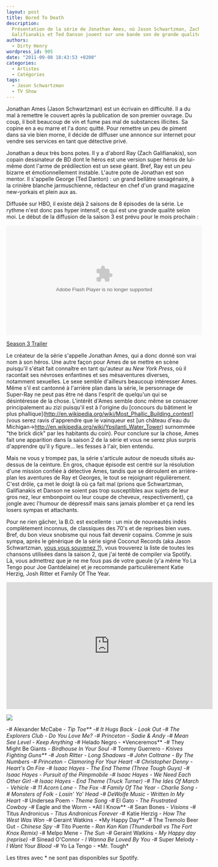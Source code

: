 ```yaml
---
layout: post
title: Bored To Death
description:
  Présentation de la série de Jonathan Ames, où Jason Schwartzman, Zach
  Galifianakis et Ted Danson jouent sur une bande son de grande qualité.
authors:
  - Dirty Henry
wordpress_id: 905
date: "2011-09-08 18:43:53 +0200"
categories:
  - Artistes
  - Catégories
tags:
  - Jason Schwartzman
  - TV Show
---
```


Jonathan Ames (Jason Schwartzman) est un écrivain en difficulté. Il a du mal à
remettre le couvert après la publication de son premier ouvrage. Du coup, il
boit beaucoup de vin et fume pas mal de substances illicites. Sa copine en a eu
marre et l'a donc quitté. Pour remettre un peu de piment dans sa vie bien morne,
il décide de diffuser une annonce sur internet pour vendre ses services en tant
que détective privé.

Jonathan a deux très bons potes. Il y a d'abord Ray (Zach Galifianakis), son
copain dessinateur de BD dont le héros est une version super héros de lui-même
dont l'arme de prédilection est un sexe géant. Bref, Ray est un peu bizarre et
émotionnellement instable. L'autre pote de Jonathan est son mentor. Il s'appelle
George (Ted Danton) : un grand bellâtre sexagénaire, à la crinière blanche
jarmuschienne, rédacteur en chef d'un grand magazine new-yorkais et plein aux
as.

Diffusée sur HBO, il existe déjà 2 saisons de 8 épisodes de la série. Le rythme
n'est donc pas hyper intensif, ce qui est une grande qualité selon moi. Le début
de la diffusion de la saison 3 est prévu pour le mois prochain :

<object width="512" height="288"><param name="movie" value="http://www.hbo.com/bin/hboPlayerV2.swf?vid=1201344"></param><param name="FlashVars" value="domain=http://www.hbo.com&videoTitle=Season 3 Trailer&copyShareURL=http%3A//www.hbo.com/video/video.html/%3Fautoplay%3Dtrue%26vid%3D1201344%26filter%3Dbored-to-death%26view%3Dnull"></param><param name="allowFullScreen" value="true"></param><param name="allowscriptaccess" value="always"></param><embed src="http://www.hbo.com/bin/hboPlayerV2.swf?vid=1201344" FlashVars="domain=http://www.hbo.com&videoTitle=Season 3 Trailer&copyShareURL=http%3A//www.hbo.com/video/video.html/%3Fautoplay%3Dtrue%26vid%3D1201344%26filter%3Dbored-to-death%26view%3Dnull" type="application/x-shockwave-flash" allowscriptaccess="always" allowfullscreen="true"  width="512" height="288"></embed></object><div><a title="Season 3 Trailer" href="http://www.hbo.com/video/video.html/?autoplay=true&vid=1201344&filter=bored-to-death&view=null">Season
3 Trailer</a></div>

Le créateur de la série s'appelle Jonathan Ames, qui a donc donné son vrai nom à
son héros. Une autre façon pour Ames de se mettre en scène puisqu'il s'était
fait connaître en tant qu'auteur au _New York Press_, où il racontait ses
névroses enfantines et ses mésaventures diverses, notamment sexuelles. Le sexe
semble d'ailleurs beaucoup intéresser Ames. Même s'il est cantonné à l'arrière
plan dans la série, le personnage de Super-Ray ne peut pas être né dans l'esprit
de quelqu'un qui se désintéresse de la chose. L'intérêt d'Ames semble donc même
se consacrer principalement au zizi puisqu'il est à l'origine du [concours du
bâtiment le plus
phallique](http://en.wikipedia.org/wiki/Most_Phallic_Building_contest] (vous
serez ravis d'apprendre que le vainqueur est [un château d'eau du
Michigan->http://en.wikipedia.org/wiki/Ypsilanti_Water_Tower) surnommée "the
brick dick" par les habitants du coin). Pour conclure sur la chose, Ames fait
une apparition dans la saison 2 de la série et vous ne serez plus surpris
d'apprendre qu'il y figure… les fesses à l'air, bien entendu.

Mais ne vous y trompez pas, la série s'articule autour de noeuds situés
au-dessus de la ceinture. En gros, chaque épisode est centré sur la résolution
d'une mission confiée à détective Ames, tandis que se déroulent en arrière-plan
les aventures de Ray et Georges, le tout se rejoignant régulièrement. C'est
drôle, ça met le doigt là où ça fait mal (prions que Schwartzman, Galifianakis
et Danson ne soient pas trop susceptibles aux sujets de leur gros nez, leur
embonpoint ou leur coupe de cheveux, respectivement), ça jongle avec l'humour de
dépressif mais sans jamais plomber et ça rend les losers sympas et attachants.

Pour ne rien gâcher, la B.O. est excellente : un mix de nouveautés indés
complètement inconnus, de classiques des 70's et de reprises bien vues. Bref, du
bon vieux snobisme qui nous fait devenir copains. Comme je suis sympa, après le
générique de la série signé Coconut Records (aka Jason Schwartzman,
[vous vous souvenez ?](201)), vous trouverez la liste de toutes les chansons
utilisées dans la saison 2, que j'ai tenté de compiler via Spotify. Là, vous
admettrez que je ne me fous pas de votre gueule (y'a même Yo La Tengo pour Joe
Gantdelaine) et je recommande particulièrement Katie Herzig, Josh Ritter et
Family Of The Year.

<iframe width="540" height="333" src="http://www.youtube.com/embed/uPSb8yFGZ-E" frameborder="0" allowfullscreen></iframe>

<a href="http://open.spotify.com/user/dirtyhenry/playlist/16Zh0sLmbLicvPdelYm7uD"><img src="/squelettes/images/spotify-button.png" /></a>

-# Alexander McCabe - *Tip Toe\*\* -# It Hugs Back - *Look Out* -# The Explorers
Club - *Do You Love Me?* -# Princeton - *Sadie & Andy* -# Mean See Level - *Keep
Anything** -# Helado Negro - \*Venceremos** -# They Might Be Giants - _Birdhouse
In Your Soul_ -# Tommy Guerrero - *Knives Fighting Guns\*\* -# Josh Ritter -
*Long Shadows* -# John Coltrane - *By The Numbers* -# Princeton - *Clamoring For
Your Heart* -# Christopher Denny - *Heart's On Fire* -# Isaac Hayes - *The End
Theme (Three Tough Guys)* -# Isaac Hayes - *Pursuit of the Pimpmobile* -# Isaac
Hayes - *We Need Each Other Girl* -# Isaac Hayes - *End Theme (Truck Turner)* -#
The Ides Of March - *Vehicle* -# 11 Acorn Lane - *The Fox* -# Family Of The
Year - *Charlie Song* -# Monsters of Folk - *Losin' Yo' Head* -# DeWolfe Music -
*Written In My Heart** -# Undersea Poem - _Theme Song_ -# El Gato - _The
Frustrated Cowboy_ -# Eagle and the Worm - \*All I Know** -# Sean Bones -
_Visions_ -# Titus Andronicus - _Titus Andronicus Forever_ -# Katie Herzig -
_How The West Was Won_ -# Geraint Watkins - *My Happy Day\*\* -# The Tremolo
Beer Gut - *Chinese Spy* -# Tito Puente - *Ran Kan Kan (Thunderball vs The Fort
Knox Remix)* -# Melpo Mene - *The Sun* -# Geraint Watkins - *My Happy day
(reprise)* -# Sinead O'Connor - *I Wanna Be Loved By You* -# Super Melody - *I
Want Your Blood* -# Yo La Tengo - *Mr. Tough\*

Les titres avec \* ne sont pas disponibles sur Spotify.

